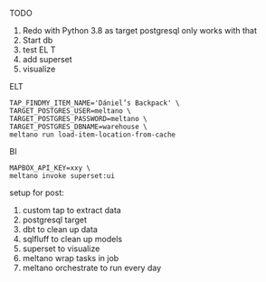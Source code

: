TODO

1. Redo with Python 3.8 as target postgresql only works with that
2. Start db
3. test EL T
4. add superset
5. visualize

ELT
```shell
TAP_FINDMY_ITEM_NAME='Dániel’s Backpack' \
TARGET_POSTGRES_USER=meltano \
TARGET_POSTGRES_PASSWORD=meltano \
TARGET_POSTGRES_DBNAME=warehouse \
meltano run load-item-location-from-cache
```

BI
```shell
MAPBOX_API_KEY=xxy \
meltano invoke superset:ui
```


setup for post:
1. custom tap to extract data
2. postgresql target
3. dbt to clean up data
4. sqlfluff to clean up models
5. superset to visualize
6. meltano wrap tasks in job
7. meltano orchestrate to run every day
